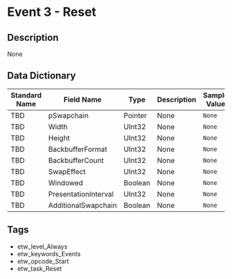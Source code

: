 # Event 3 - Reset

## Description
None

## Data Dictionary
|Standard Name|Field Name|Type|Description|Sample Value|
|---|---|---|---|---|
|TBD|pSwapchain|Pointer|None|`None`|
|TBD|Width|UInt32|None|`None`|
|TBD|Height|UInt32|None|`None`|
|TBD|BackbufferFormat|UInt32|None|`None`|
|TBD|BackbufferCount|UInt32|None|`None`|
|TBD|SwapEffect|UInt32|None|`None`|
|TBD|Windowed|Boolean|None|`None`|
|TBD|PresentationInterval|UInt32|None|`None`|
|TBD|AdditionalSwapchain|Boolean|None|`None`|

## Tags
* etw_level_Always
* etw_keywords_Events
* etw_opcode_Start
* etw_task_Reset